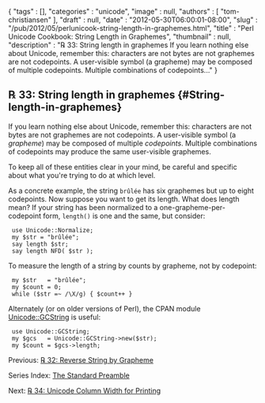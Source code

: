 {
   "tags" : [],
   "categories" : "unicode",
   "image" : null,
   "authors" : [
      "tom-christiansen"
   ],
   "draft" : null,
   "date" : "2012-05-30T06:00:01-08:00",
   "slug" : "/pub/2012/05/perlunicook-string-length-in-graphemes.html",
   "title" : "Perl Unicode Cookbook: String Length in Graphemes",
   "thumbnail" : null,
   "description" : "℞ 33: String length in graphemes If you learn nothing else about Unicode, remember this: characters are not bytes are not graphemes are not codepoints. A user-visible symbol (a grapheme) may be composed of multiple codepoints. Multiple combinations of codepoints..."
}





℞ 33: String length in graphemes {#String-length-in-graphemes}
--------------------------------

If you learn nothing else about Unicode, remember this: characters are
not bytes are not graphemes are not codepoints. A user-visible symbol (a
*grapheme*) may be composed of multiple *codepoints*. Multiple
combinations of codepoints may produce the same user-visible graphemes.

To keep all of these entities clear in your mind, be careful and
specific about what you're trying to do at which level.

As a concrete example, the string `brûlée` has six graphemes but up to
eight codepoints. Now suppose you want to get its length. What does
length mean? If your string has been normalized to a
one-grapheme-per-codepoint form, `length()` is one and the same, but
consider:

     use Unicode::Normalize;
     my $str = "brûlée";
     say length $str;
     say length NFD( $str );

To measure the length of a string by counts by grapheme, not by
codepoint:

     my $str   = "brûlée";
     my $count = 0;
     while ($str =~ /\X/g) { $count++ }

Alternately (or on older versions of Perl), the CPAN module
[Unicode::GCString](http://search.cpan.org/perldoc?Unicode::GCString) is
useful:

     use Unicode::GCString;
     my $gcs   = Unicode::GCString->new($str);
     my $count = $gcs->length;

Previous: [℞ 32: Reverse String by
Grapheme](/media/_pub_2012_05_perlunicook-string-length-in-graphemes/perlunicook-reverse-string-by-grapheme.html)

Series Index: [The Standard
Preamble](/media/_pub_2012_05_perlunicook-string-length-in-graphemes/perlunicook-standard-preamble.html)

Next: [℞ 34: Unicode Column Width for
Printing](/media/_pub_2012_05_perlunicook-string-length-in-graphemes/perlunicook-unicode-column-width-for-printing.html)


